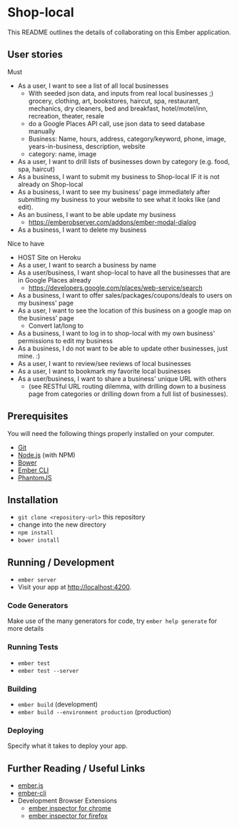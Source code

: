 # Shop-local

This README outlines the details of collaborating on this Ember application.

## User stories

Must
* As a user, I want to see a list of all local businesses
  * With seeded json data, and inputs from real local businesses ;)
    grocery, clothing, art, bookstores, haircut, spa, restaurant, mechanics, dry cleaners, bed and breakfast, hotel/motel/inn, recreation, theater, resale
  * do a Google Places API call, use json data to seed database manually
  * Business: Name, hours, address, category/keyword, phone, image, years-in-business, description, website
  * category: name, image
* As a user, I want to drill lists of businesses down by category (e.g. food, spa, haircut)
* As a business, I want to submit my business to Shop-local IF it is not already on Shop-local
* As a business, I want to see my business' page immediately after submitting my business to your website to see what it looks like (and edit).
* As an business, I want to be able update my business
  * https://emberobserver.com/addons/ember-modal-dialog
* As a business, I want to delete my business

Nice to have
* HOST Site on Heroku
* As a user, I want to search a business by name
* As a user/business, I want shop-local to have all the businesses that are in Google Places already
  * https://developers.google.com/places/web-service/search
* As a business, I want to offer sales/packages/coupons/deals to users on my business' page
* As a user, I want to see the location of this business on a google map on the business' page
  * Convert lat/long to
* As a business, I want to log in to shop-local with my own business' permissions to edit my business
* As a business, I do not want to be able to update other businesses, just mine. :)
* As a user, I want to review/see reviews of local businesses
* As a user, I want to bookmark my favorite local businesses
* As a user/business, I want to share a business' unique URL with others
  * (see RESTful URL routing dilemma, with drilling down to a business page from categories or drilling down from a full list of businesses).

## Prerequisites

You will need the following things properly installed on your computer.

* [Git](http://git-scm.com/)
* [Node.js](http://nodejs.org/) (with NPM)
* [Bower](http://bower.io/)
* [Ember CLI](http://ember-cli.com/)
* [PhantomJS](http://phantomjs.org/)

## Installation

* `git clone <repository-url>` this repository
* change into the new directory
* `npm install`
* `bower install`

## Running / Development

* `ember server`
* Visit your app at [http://localhost:4200](http://localhost:4200).

### Code Generators

Make use of the many generators for code, try `ember help generate` for more details

### Running Tests

* `ember test`
* `ember test --server`

### Building

* `ember build` (development)
* `ember build --environment production` (production)

### Deploying

Specify what it takes to deploy your app.

## Further Reading / Useful Links

* [ember.js](http://emberjs.com/)
* [ember-cli](http://ember-cli.com/)
* Development Browser Extensions
  * [ember inspector for chrome](https://chrome.google.com/webstore/detail/ember-inspector/bmdblncegkenkacieihfhpjfppoconhi)
  * [ember inspector for firefox](https://addons.mozilla.org/en-US/firefox/addon/ember-inspector/)
